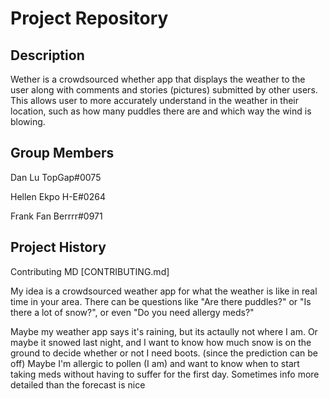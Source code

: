 # Project Repository

## Description

Wether is a crowdsourced whether app that displays the weather to the user along with comments and stories (pictures) submitted by other users. This allows user to more accurately understand in the weather in their location, such as how many puddles there are and which way the wind is blowing. 

## Group Members

Dan Lu
TopGap#0075

Hellen Ekpo
H-E#0264

Frank Fan
Berrrr#0971

## Project History

Contributing MD [CONTRIBUTING.md]

My idea is a crowdsourced weather app for what the weather is like in real time in your area.
There can be questions like "Are there puddles?" or "Is there a lot of snow?", or even "Do you need allergy meds?"

Maybe my weather app says it's raining, but its actaully not where I am.
Or maybe it snowed last night, and I want to know how much snow is on the ground to decide whether or not I need boots. (since the prediction can be off)
Maybe I'm allergic to pollen (I am) and want to know when to start taking meds without having to suffer for the first day.
Sometimes info more detailed than the forecast is nice

